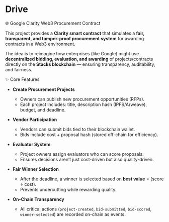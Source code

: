 # Drive
🌐 Google Clarity Web3 Procurement Contract

This project provides a **Clarity smart contract** that simulates a **fair, transparent, and tamper-proof procurement system** for awarding contracts in a Web3 environment.  

The idea is to reimagine how enterprises (like Google) might use **decentralized bidding, evaluation, and awarding** of projects/contracts directly on the **Stacks blockchain** — ensuring transparency, auditability, and fairness.


✨ Core Features

- **Create Procurement Projects**  
  - Owners can publish new procurement opportunities (RFPs).  
  - Each project includes: title, description hash (IPFS/Arweave), budget, and deadline.

- **Vendor Participation**  
  - Vendors can submit bids tied to their blockchain wallet.  
  - Bids include cost + proposal hash (stored off-chain for efficiency).

- **Evaluator System**  
  - Project owners assign evaluators who can score proposals.  
  - Ensures decisions aren’t just cost-driven but also quality-driven.

- **Fair Winner Selection**  
  - After the deadline, a winner is selected based on **best value** = (score ÷ cost).  
  - Prevents undercutting while rewarding quality.

- **On-Chain Transparency**  
  - All critical actions (`project-created`, `bid-submitted`, `bid-scored`, `winner-selected`) are recorded on-chain as events.  




